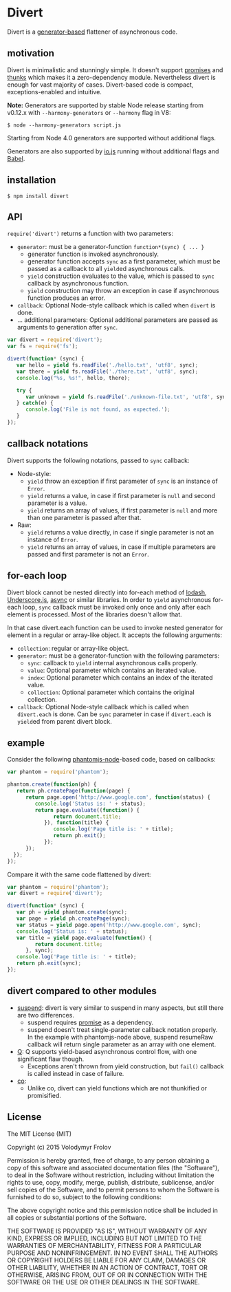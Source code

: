 # Divert

Divert is a [generator-based](http://wiki.ecmascript.org/doku.php?id=harmony:generators) flattener of asynchronous code.

## motivation

Divert is minimalistic and stunningly simple. It doesn't support [promises](http://wiki.ecmascript.org/doku.php?id=strawman:promises) and [thunks](https://github.com/tj/node-thunkify)
which makes it a zero-dependency module. Nevertheless divert is enough for vast majority of cases. Divert-based code is compact, exceptions-enabled and intuitive.

**Note:** Generators are supported by stable Node release starting from v0.12.x with `--harmony-generators` or `--harmony` flag in V8:

```
$ node --harmony-generators script.js
```

Starting from Node 4.0 generators are supported without additional flags.

Generators are also supported by [io.js](https://iojs.org/) running without additional flags and [Babel](https://babeljs.io).

## installation

```
$ npm install divert
```

## API

`require('divert')` returns a function with two parameters:
* `generator`: must be a generator-function `function*(sync) { ... }`
    * generator function is invoked asynchronously.
    * generator function accepts `sync` as a first parameter, which must be passed as a callback to all `yield`ed asynchronous calls.
    * `yield` construction evaluates to the value, which is passed to `sync` callback by asynchronous function.
    * `yield` construction may throw an exception in case if asynchronous function produces an error.
* `callback`: Optional Node-style callback which is called when `divert` is done.
* ... additional parameters: Optional additional parameters are passed as arguments to generation after `sync`.

```javascript
var divert = require('divert');
var fs = require('fs');

divert(function* (sync) {
   var hello = yield fs.readFile('./hello.txt', 'utf8', sync);
   var there = yield fs.readFile('./there.txt', 'utf8', sync);
   console.log("%s, %s!", hello, there);

   try {
      var unknown = yield fs.readFile('./unknown-file.txt', 'utf8', sync);
   } catch(e) {
      console.log('File is not found, as expected.');
   }
});
```

## callback notations

Divert supports the following notations, passed to `sync` callback:

* Node-style:
    * `yield` throw an exception if first parameter of `sync` is an instance of `Error`.
    * `yield` returns a value, in case if first parameter is `null` and second parameter is a value.
    * `yield` returns an array of values, if first parameter is `null` and more than one parameter is passed after that.
* Raw:
    * `yield` returns a value directly, in case if single parameter is not an instance of `Error`.
    * `yield` returns an array of values, in case if multiple parameters are passed and first parameter is not an `Error`.

## for-each loop

Divert block cannot be nested directly into for-each method of [lodash](https://lodash.com/), [Underscore.js](http://underscorejs.org/),
[async](https://github.com/caolan/async) or similar libraries. In order to `yield` asynchronous for-each loop, `sync` callback must be invoked only once
and only after each element is processed. Most of the libraries doesn't allow that.

In that case divert.each function can be used to invoke nested generator for element in a regular or array-like object. It accepts the following arguments:
* `collection`: regular or array-like object.
* `generator`: must be a generator-function with the following parameters:
   * `sync`: callback to `yield` internal asynchronous calls properly.
   * `value`: Optional parameter which contains an iterated value.
   * `index`: Optional parameter which contains an index of the iterated value.
   * `collection`: Optional parameter which contains the original collection.
* `callback`: Optional Node-style callback which is called when `divert.each` is done. Can be `sync` parameter in case if `divert.each` is `yield`ed from parent divert block.

## example

Consider the following [phantomjs-node](https://github.com/sgentle/phantomjs-node)-based code, based on callbacks:

```javascript
var phantom = require('phantom');

phantom.create(function(ph) {
   return ph.createPage(function(page) {
      return page.open('http://www.google.com', function(status) {
         console.log('Status is: ' + status);
         return page.evaluate((function() {
               return document.title;
            }), function(title) {
               console.log('Page title is: ' + title);
               return ph.exit();
            });
      });
  });
});
```

Compare it with the same code flattened by divert:

```javascript
var phantom = require('phantom');
var divert = require('divert');

divert(function* (sync) {
   var ph = yield phantom.create(sync);
   var page = yield ph.createPage(sync);
   var status = yield page.open('http://www.google.com', sync);
   console.log('Status is: ' + status);
   var title = yield page.evaluate(function() {
         return document.title;
      }, sync);
   console.log('Page title is: ' + title);
   return ph.exit(sync);
});
```

## divert compared to other modules

* [suspend](https://github.com/jmar777/suspend):  divert is very similar to suspend in many aspects, but still there are two differences.
    * suspend requires [promise](https://github.com/then/promise) as a dependency.
    * suspend doesn't treat single-parameter callback notation properly. In the example with phantomjs-node above, suspend resumeRaw callback will return single parameter as an array with one element.
* [Q](https://github.com/kriskowal/q): Q supports yield-based asynchronous control flow, with one significant flaw though.
    * Exceptions aren't thrown from yield construction, but `fail()` callback is called instead in case of failure. 
* [co](https://github.com/tj/co):
    * Unlike co, divert can yield functions which are not thunkified or promisified.

## License

The MIT License (MIT)

Copyright (c) 2015 Volodymyr Frolov

Permission is hereby granted, free of charge, to any person obtaining a copy
of this software and associated documentation files (the "Software"), to deal
in the Software without restriction, including without limitation the rights
to use, copy, modify, merge, publish, distribute, sublicense, and/or sell
copies of the Software, and to permit persons to whom the Software is
furnished to do so, subject to the following conditions:

The above copyright notice and this permission notice shall be included in all
copies or substantial portions of the Software.

THE SOFTWARE IS PROVIDED "AS IS", WITHOUT WARRANTY OF ANY KIND, EXPRESS OR
IMPLIED, INCLUDING BUT NOT LIMITED TO THE WARRANTIES OF MERCHANTABILITY,
FITNESS FOR A PARTICULAR PURPOSE AND NONINFRINGEMENT. IN NO EVENT SHALL THE
AUTHORS OR COPYRIGHT HOLDERS BE LIABLE FOR ANY CLAIM, DAMAGES OR OTHER
LIABILITY, WHETHER IN AN ACTION OF CONTRACT, TORT OR OTHERWISE, ARISING FROM,
OUT OF OR IN CONNECTION WITH THE SOFTWARE OR THE USE OR OTHER DEALINGS IN THE
SOFTWARE.
